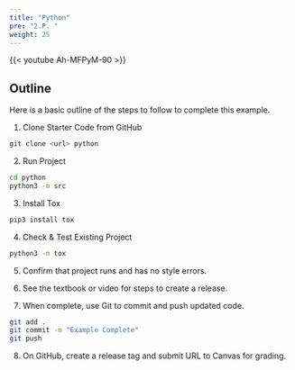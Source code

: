 ```yaml
---
title: "Python"
pre: "2.P. "
weight: 25
---
```


{{< youtube Ah-MFPyM-90  >}}

## Outline

Here is a basic outline of the steps to follow to complete this example.

1. Clone Starter Code from GitHub

```bash
git clone <url> python
```

2. Run Project

```bash
cd python
python3 -m src
```

3. Install Tox

```bash
pip3 install tox
```

4. Check & Test Existing Project

```bash
python3 -m tox
```

5. Confirm that project runs and has no style errors. 

6. See the textbook or video for steps to create a release.

7. When complete, use Git to commit and push updated code. 

```bash
git add .
git commit -m "Example Complete"
git push
```

8. On GitHub, create a release tag and submit URL to Canvas for grading. 